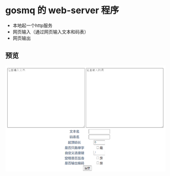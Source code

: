 # gosmq 的 web-server 程序

- 本地起一个http服务
- 网页输入（通过网页输入文本和码表）
- 网页输出

## 预览

![](./assets/preview-web-server-input.png)
